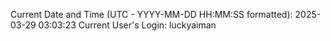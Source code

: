 Current Date and Time (UTC - YYYY-MM-DD HH:MM:SS formatted): 2025-03-29 03:03:23
Current User's Login: luckyaiman
